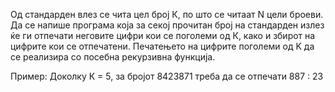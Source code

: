 Од стандарден влез се чита цел број К, по што се читаат N цели броеви. Да се напише програма која за секој прочитан број на стандарден излез ќе ги отпечати неговите цифри кои се поголеми од К, како и збирот на цифрите кои се отпечатени. Печатењето на цифрите поголеми од K да се реализира со посебна рекурзивна функција.

Пример: Доколку К = 5, за бројот 8423871 треба да се отпечати 887 : 23